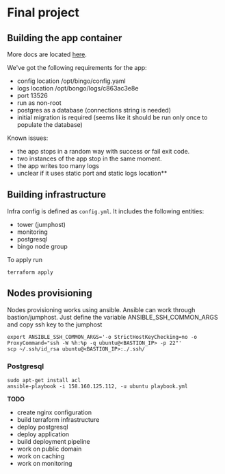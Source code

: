 # Final project

## Building the app container

More docs are located [here](./build/README.md).

We've got the following requirements for the app:

- config location /opt/bingo/config.yaml
- logs location /opt/bongo/logs/c863ac3e8e
- port 13526
- run as non-root
- postgres as a database (connections string is needed)
- initial migration is required (seems like it should be run only once to populate the database)

Known issues:

- the app stops in a random way with success or fail exit code. 
- two instances of the app stop in the same moment. 
- the app writes too many logs
- unclear if it uses static port and static logs location**

## Building infrastructure

Infra config is defined as `config.yml`. It includes the following entities:

- tower (jumphost)
- monitoring
- postgresql
- bingo node group

To apply run

```
terraform apply

```

## Nodes provisioning

Nodes provisioning works using ansible. Ansible can work through bastion/jumphost. Just define the variable ANSIBLE_SSH_COMMON_ARGS and copy ssh key to the jumphost

```
export ANSIBLE_SSH_COMMON_ARGS='-o StrictHostKeyChecking=no -o ProxyCommand="ssh -W %h:%p -q ubuntu@<BASTION_IP> -p 22"'
scp ~/.ssh/id_rsa ubuntu@<BASTION_IP>:./.ssh/
```

### Postgresql

```
sudo apt-get install acl
ansible-playbook -i 158.160.125.112, -u ubuntu playbook.yml
```

**TODO**

- create nginx configuration
- build terraform infrastructure
- deploy postgresql
- deploy application
- build deployment pipeline
- work on public domain
- work on caching
- work on monitoring